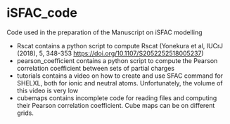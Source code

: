 # iSFAC_code
Code used in the preparation of the Manuscript on iSFAC modelling
- Rscat contains a python script to compute Rscat (Yonekura et al, IUCrJ (2018), 5, 348-353 https://doi.org/10.1107/S2052252518005237)
- pearson_coefficient contains a python script to compute the Pearson correlation coefficient between sets of partial charges
- tutorials contains a video on how to create and use SFAC command for SHELXL, both for ionic and neutral atoms. Unfortunately, the volume of this video is very low
- cubemaps contains incomplete code for reading files and computing their Pearson correlation coefficient. Cube maps can be on different grids. 

